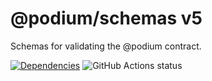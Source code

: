 # @podium/schemas v5

Schemas for validating the @podium contract.

[![Dependencies](https://img.shields.io/david/podium-lib/schemas.svg)](https://david-dm.org/podium-lib/schemas)
![GitHub Actions status](https://github.com/podium-lib/schemas/workflows/Run%20Lint%20and%20Tests/badge.svg)
